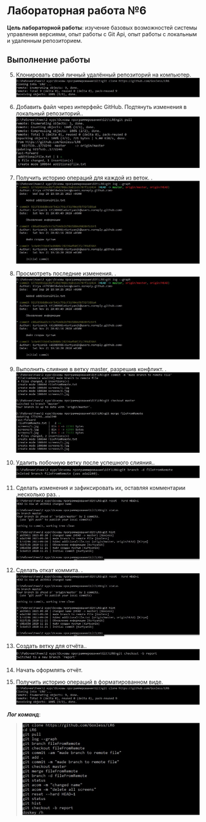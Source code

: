 # Лабораторная работа №6

**Цель лабораторной работы**: изучение базовых возможностей системы
управления версиями, опыт работы с Git Api, опыт работы с локальным и
удаленным репозиторием.

## Выполнение работы


5. Клонировать свой личный удалённый репозиторий на компьютер.<br>
![code](screens/5.jpg "code")

6. Добавить файл через интерфейс GitHub. Подтянуть изменения в локальный репозиторий..<br>
![code](screens/6.jpg "code")

7. Получить историю операций для каждой из веток. .<br>
![code](screens/7.jpg "code")

8. Просмотреть последние изменения. .<br>
![code](screens/7.jpg "code")

9. Выполнить слияние в ветку master, разрешив конфликт. .<br>
![code](screens/9.jpg "code")

10. Удалить побочную ветку после успешного слияния..<br>
![code](screens/10.jpg "code")

11. Сделать изменения и зафиксировать их, оставляя комментарии ,несколько раз. .<br>
![code](screens/12.jpg "code")

12. Сделать откат коммита. .<br>
![code](screens/12.jpg "code")

13. Создать ветку для отчёта..<br>
![code](screens/13.jpg "code")

14. Начать оформлять отчёт.<br>

15. Получить историю операций в форматированном виде.<br>
![code](screens/5.jpg "code")


***Лог команд***:
>![code](screens/14.jpg "code")